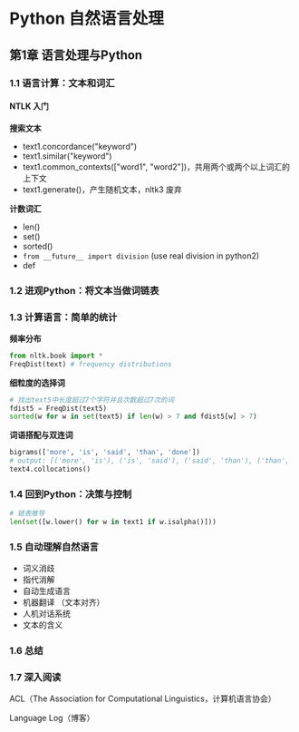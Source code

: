 # Python 自然语言处理



## 第1章 语言处理与Python

### 1.1 语言计算：文本和词汇

#### NTLK 入门

**搜索文本**

- text1.concordance("keyword")
- text1.similar("keyword")
- text1.common_contexts(["word1", "word2"])，共用两个或两个以上词汇的上下文
- text1.generate()，产生随机文本，nltk3 废弃

**计数词汇**

- len()
- set()
- sorted()
- `from __future__ import division` (use real division in python2)
- def



### 1.2 进观Python：将文本当做词链表



### 1.3 计算语言：简单的统计

**频率分布**

``` python
from nltk.book import *
FreqDist(text) # frequency distributions
```

**细粒度的选择词**

``` python
# 找出text5中长度超过7个字符并且次数超过7次的词
fdist5 = FreqDist(text5)
sorted(w for w in set(text5) if len(w) > 7 and fdist5[w] > 7)
```

**词语搭配与双连词**

``` python
bigrams(['more', 'is', 'said', 'than', 'done'])
# output: [('more', 'is'), ('is', 'said'), ('said', 'than'), ('than', 'done')]
text4.collocations()
```



### 1.4 回到Python：决策与控制

```python
# 链表推导
len(set([w.lower() for w in text1 if w.isalpha()]))
```

 

### 1.5 自动理解自然语言

- 词义消歧
- 指代消解
- 自动生成语言
- 机器翻译 （文本对齐）
- 人机对话系统
- 文本的含义



### 1.6 总结



### 1.7 深入阅读

ACL（The Association for Computational Linguistics，计算机语言协会）

Language Log（博客）



